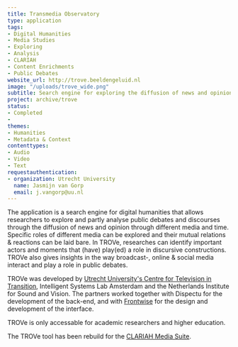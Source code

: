 ```yaml
---
title: Transmedia Observatory
type: application
tags:
- Digital Humanities
- Media Studies
- Exploring
- Analysis
- CLARIAH
- Content Enrichments
- Public Debates
website_url: http://trove.beeldengeluid.nl
image: "/uploads/trove_wide.png"
subtitle: Search engine for exploring the diffusion of news and opinion
project: archive/trove
status:
- Completed
- 
themes:
- Humanities
- Metadata & Context
contenttypes:
- Audio
- Video
- Text
requestauthentication:
- organization: Utrecht University
  name: Jasmijn van Gorp
  email: j.vangorp@uu.nl
---
```


The application is a search engine for digital humanities that allows researchers to explore and partly analyse public debates and discourses through the diffusion of news and opinion through different media and time. Specific roles of different media can be explored and their mutual relations & reactions can be laid bare. In TROVe, researches can identify important actors and moments that (have) play(ed) a role in discursive constructions. TROVe also gives insights in the way broadcast-, online & social media interact and play a role in public debates.

TROVe was developed by [Utrecht University's Centre for Television in Transition](https://tvit.wp.hum.uu.nl), Intelligent Systems Lab Amsterdam and the Netherlands Institute for Sound and Vision. The partners worked together with Dispectu for the development of the back-end, and with [Frontwise](https://www.frontwise.com) for the design and development of the interface. 

TROVe is only accessable for academic researchers and higher education.

The TROVe tool has been rebuild for the [CLARIAH Media Suite](http://mediasuite.clariah.nl/).
